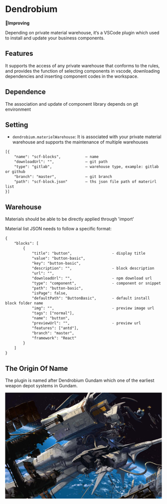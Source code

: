 # Dendrobium 

**Improving**

Depending on private material warehouse, it‘s a VSCode plugin which used to install and update your business components.


## Features

It supports the access of any private warehouse that conforms to the rules, and provides the function of selecting components in vscode, downloading dependencies and inserting component codes in the workspace.


## Dependence

The association and update of component library depends on git environment


## Setting

* `dendrobium.materielWarehouse`: It is associated with your private material warehouse and supports the maintenance of multiple warehouses



```
[{
    "name": "scf-blocks",           — name
    "downloadUrl": "",              — git path
    "type": "gitlab",               — warehouse type, example: gitlab or github
    "branch": "master",             — git branch
    "path": "scf-block.json"        — ths json file path of materirl list
}]
```

## Warehouse

Materials should be able to be directly applied through 'import'

Material list JSON needs to follow a specific format:

```
{
    "blocks": [
        {
            "title": "button",                  - display title
            "value": "button-basic",
            "key": "button-basic",          
            "description": "",                  - block description
            "url": "",
            "downloadUrl": "",                  - npm download url
            "type": "component",                - component or snippet
            "path": "button-basic",
            "isPage": false,
            "defaultPath": "ButtonBasic",       - default install block folder name
            "img": "",                          - preview image url
            "tags": ["normal"],
            "name": "button",
            "previewUrl": "",                   - preview url
            "features": ["antd"],
            "branch": "master",
            "framework": "React"
        }
    ]
}

```

## The Origin Of Name
The plugin is named after Dendrobium Gundam which one of the earliest weapon depot systems in Gundam.

![avatar](./doc/image/GP03-DENDROBIUM-GUNDAM.jpg)